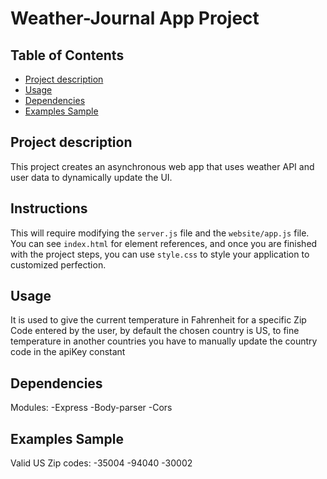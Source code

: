 # Weather-Journal App Project


## Table of Contents

* [Project description](#projectdescription)
* [Usage](#usage)
* [Dependencies](#dependencies)
* [Examples Sample](#examplessample)

## Project description
This project creates an asynchronous web app that uses weather API and user data to dynamically update the UI. 

## Instructions
This will require modifying the `server.js` file and the `website/app.js` file. You can see `index.html` for element references, and once you are finished with the project steps, you can use `style.css` to style your application to customized perfection.

## Usage
It is used to give the current temperature in Fahrenheit for a specific Zip Code entered by the user, by default the chosen country is US, to fine temperature in another countries you have to manually update the country code in the apiKey constant

## Dependencies
 Modules:
 -Express
 -Body-parser
 -Cors
## Examples Sample
 Valid US Zip codes:
 -35004
 -94040
 -30002






